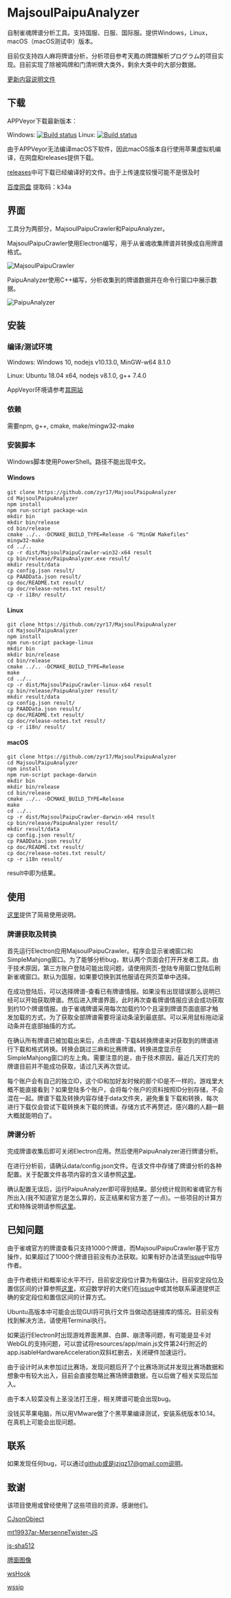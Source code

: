 # MajsoulPaipuAnalyzer

自制雀魂牌谱分析工具。支持国服、日服、国际服。提供Windows，Linux，macOS（macOS测试中）版本。

目前仅支持四人麻将牌谱分析，分析项目参考天鳳の牌譜解析プログラム的项目实现。目前实现了除被鸣牌和门清听牌大类外，剩余大类中的大部分数据。

[更新内容说明文件](doc/release-notes.txt)

## 下载

APPVeyor下载最新版本：

Windows: [![Build status](https://ci.appveyor.com/api/projects/status/fyirnuhsunq73brc?svg=true)](https://ci.appveyor.com/project/zyr17/majsoulpaipuanalyzer) Linux: [![Build status](https://ci.appveyor.com/api/projects/status/i22ex7a644qasmxx?svg=true)](https://ci.appveyor.com/project/zyr17/majsoulpaipuanalyzer-ko5wy)

由于APPVeyor无法编译macOS下软件，因此macOS版本自行使用苹果虚拟机编译，在网盘和releases提供下载。

[releases](https://github.com/zyr17/MajsoulPaipuAnalyzer/releases)中可下载已经编译好的文件。由于上传速度较慢可能不是很及时

[百度网盘](https://pan.baidu.com/s/1mu31kzaF7aHkY2IeBjCLyg) 提取码：k34a

## 界面

工具分为两部分，MajsoulPaipuCrawler和PaipuAnalyzer。

MajsoulPaipuCrawler使用Electron编写，用于从雀魂收集牌谱并转换成自用牌谱格式。

![MajsoulPaipuCrawler](doc/img/MPC.png)

PaipuAnalyzer使用C++编写，分析收集到的牌谱数据并在命令行窗口中展示数据。

![PaipuAnalyzer](doc/img/PA.png)

## 安装

### 编译/测试环境

Windows: Windows 10, nodejs v10.13.0, MinGW-w64 8.1.0

Linux: Ubuntu 18.04 x64, nodejs v8.1.0, g++ 7.4.0

AppVeyor环境请参考[其网站](https://www.appveyor.com/docs/build-environment/)

### 依赖

需要npm, g++, cmake, make/mingw32-make

### 安装脚本

Windows脚本使用PowerShell。路径不能出现中文。

#### Windows
    
    git clone https://github.com/zyr17/MajsoulPaipuAnalyzer
    cd MajsoulPaipuAnalyzer
    npm install
    npm run-script package-win
    mkdir bin
    mkdir bin/release
    cd bin/release
    cmake ../.. -DCMAKE_BUILD_TYPE=Release -G "MinGW Makefiles"
    mingw32-make
    cd ../..
    cp -r dist/MajsoulPaipuCrawler-win32-x64 result
    cp bin/release/PaipuAnalyzer.exe result/
    mkdir result/data
    cp config.json result/
    cp PAADData.json result/
    cp doc/README.txt result/
    cp doc/release-notes.txt result/
    cp -r i18n/ result/

#### Linux

    git clone https://github.com/zyr17/MajsoulPaipuAnalyzer
    cd MajsoulPaipuAnalyzer
    npm install
    npm run-script package-linux
    mkdir bin
    mkdir bin/release
    cd bin/release
    cmake ../.. -DCMAKE_BUILD_TYPE=Release
    make
    cd ../..
    cp -r dist/MajsoulPaipuCrawler-linux-x64 result
    cp bin/release/PaipuAnalyzer result/
    mkdir result/data
    cp config.json result/
    cp PAADData.json result/
    cp doc/README.txt result/
    cp doc/release-notes.txt result/
    cp -r i18n/ result/

#### macOS

    git clone https://github.com/zyr17/MajsoulPaipuAnalyzer
    cd MajsoulPaipuAnalyzer
    npm install
    npm run-script package-darwin
    mkdir bin
    mkdir bin/release
    cd bin/release
    cmake ../.. -DCMAKE_BUILD_TYPE=Release
    make
    cd ../..
    cp -r dist/MajsoulPaipuCrawler-darwin-x64 result
    cp bin/release/PaipuAnalyzer result/
    mkdir result/data
    cp config.json result/
    cp PAADData.json result/
    cp doc/README.txt result/
    cp doc/release-notes.txt result/
    cp -r i18n result/

result中即为结果。

## 使用

[这里](doc/README.txt)提供了简易使用说明。

### 牌谱获取及转换

首先运行Electron应用MajsoulPaipuCrawler。程序会显示雀魂窗口和SimpleMahjong窗口。为了能够分析bug，默认两个页面会打开开发者工具。由于技术原因，第三方账户登陆可能出现问题，请使用网页-登陆专用窗口登陆后刷新雀魂窗口。默认为国服，如果要切换到其他服请在网页菜单中选择。

在成功登陆后，可以选择牌谱-查看已有牌谱情报。如果没有出现错误那么说明已经可以开始获取牌谱。然后进入牌谱界面，此时再次查看牌谱情报应该会成功获取到约10个牌谱情报。由于雀魂牌谱采用每次加载约10个且滚到牌谱页面底部才触发加载的方式，为了获取全部牌谱需要将滚动条滚到最底部。可以采用鼠标拖动滚动条并在底部抽搐的方式。

在确认所有牌谱已被加载出来后，点击牌谱-下载&转换牌谱来对获取到的牌谱进行下载和格式转换。转换会跳过三麻和比赛牌谱。转换进度显示在SimpleMahjong窗口的左上角。需要注意的是，由于技术原因，最近几天打完的牌谱目前并不能成功获取，请过几天再次尝试。

每个账户会有自己的独立ID，这个ID和加好友时候的那个ID是不一样的，游戏里大概不能直接看到？如果登陆多个账户，会将每个账户的资料按照ID分别存储，不会混在一起。牌谱下载及转换内容存储于data文件夹，避免重复下载和转换，每次进行下载仅会尝试下载转换未下载的牌谱。存储方式不再赘述，感兴趣的人翻一翻大概就能明白了。

### 牌谱分析

完成牌谱收集后即可关闭Electron应用。然后使用PaipuAnalyzer进行牌谱分析。

在进行分析前，请确认data/config.json文件。在该文件中存储了牌谱分析的各种配置。关于配置文件各项内容的含义请参照[这里](doc/config.md)。

确认配置无误后，运行PaipuAnalyzer即可得到结果。部分统计规则和雀魂官方有所出入(我不知道官方是怎么算的，反正结果和官方差了一点)。一些项目的计算方式和特殊说明请参照[这里](doc/result.md)。

## 已知问题

由于雀魂官方的牌谱查看只支持1000个牌谱，而MajsoulPaipuCrawler基于官方操作，如果超过了1000个牌谱目前没有办法获取。如果有好办法请至[issue](https://github.com/zyr17/MajsoulPaipuAnalyzer/issues/5)中指导作者。

由于作者统计和概率论水平不行，目前安定段位计算为有偏估计。目前安定段位及置信区间的计算参照[这里](doc/stable-rank.md)，欢迎数学好的大佬们在[issue](https://github.com/zyr17/MajsoulPaipuAnalyzer/issues/4)中或其他联系渠道提供正确的安定段位和置信区间的计算方式。

Ubuntu高版本中可能会出现GUI将可执行文件当做动态链接库的情况。目前没有找到解决方法，请使用Terminal执行。

如果运行Electron时出现游戏界面黑屏、白屏、崩溃等问题，有可能是显卡对WebGL的支持问题，可以尝试将resources/app/main.js文件第24行附近的app.isableHardwareAcceleration双斜杠删去，关闭硬件加速运行。

由于设计时从未参加过比赛场，发现问题后开了个比赛场测试并发现比赛场数据和想象中有较大出入，目前会直接忽略比赛场牌谱数据，在以后做了相关实现后加入。

由于本人较菜没有上圣没法打王座，相关牌谱可能会出现bug。

没钱买苹果电脑，所以用VMware做了个黑苹果编译测试，安装系统版本10.14。在真机上可能会出现问题。

## 联系

如果发现任何bug，可以通过[github](https://github.com/zyr17/MajsoulPaipuAnalyzer/issues)或是jzjqz17@gmail.com说明。

## 致谢

该项目使用或曾经使用了这些项目的资源，感谢他们。

[CJsonObject](https://github.com/Bwar/CJsonObject)

[mt19937ar-MersenneTwister-JS](https://github.com/neetsdkasu/mt19937ar-MersenneTwister-JS)

[js-sha512](https://github.com/emn178/js-sha512)

[牌面图像](https://mj-king.net/sozai/)

[wsHook](https://github.com/skepticfx/wshook)

[wssip](https://github.com/nccgroup/wssip)
